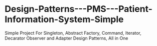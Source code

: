 # Design-Patterns---PMS---Patient-Information-System-Simple
Simple Project For Singleton, Abstract Factory, Command, Iterator, Decarator Observer and Adapter Design Patterns, All in One

